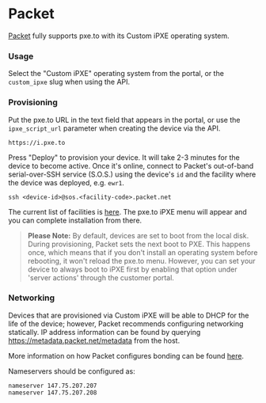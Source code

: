 # Packet

[Packet](https://packet.net) fully supports pxe.to with its Custom iPXE
operating system.

### Usage

Select the "Custom iPXE" operating system from the portal, or the `custom_ipxe`
slug when using the API. 

### Provisioning

Put the pxe.to URL in the text field that appears in the portal, or use the
`ipxe_script_url` parameter when creating the device via the API.

    https://i.pxe.to

Press "Deploy" to provision your device. It will take 2-3 minutes for the device
to become active. Once it's online, connect to Packet's out-of-band serial-over-SSH
service (S.O.S.) using the device's `id` and the facility where the device was
deployed, e.g. `ewr1`.

    ssh <device-id>@sos.<facility-code>.packet.net

The current list of facilities is [here](https://www.packet.net/locations/). The
pxe.to iPXE menu will appear and you can complete installation from there.

> **Please Note:** By default, devices are set to boot from the local disk. During
> provisioning, Packet sets the next boot to PXE. This happens once, which means that
> if you don't install an operating system before rebooting, it won't reload the
> pxe.to menu. However, you can set your device to always boot to iPXE
> first by enabling that option under 'server actions' through the customer portal.

### Networking

Devices that are provisioned via Custom iPXE will be able to DHCP for the life of
the device; however, Packet recommends configuring networking statically. IP
address information can be found by querying https://metadata.packet.net/metadata
from the host.

More information on how Packet configures bonding can be found
[here](https://www.packet.net/help/kb/how-does-the-packet-bonded-network-interface-work/).

Nameservers should be configured as:

    nameserver 147.75.207.207
    nameserver 147.75.207.208
